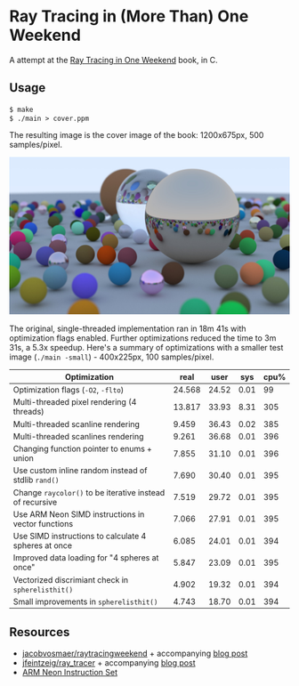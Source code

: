 # Ray Tracing in (More Than) One Weekend

A attempt at the [Ray Tracing in One Weekend](https://raytracing.github.io/books/RayTracingInOneWeekend.html) book, in C.

## Usage

```
$ make
$ ./main > cover.ppm
```

The resulting image is the cover image of the book: 1200x675px, 500 samples/pixel.

![Spheres of different size, color and material](cover.jpg)

The original, single-threaded implementation ran in 18m 41s with optimization flags enabled. Further optimizations reduced the time to 3m 31s, a 5.3x speedup. Here's a summary of optimizations with a smaller test image (`./main -small`) - 400x225px, 100 samples/pixel.

| Optimization                                              | real   | user  | sys  | cpu% |
| --------------------------------------------------------- | ------ | ----- | ---- | ---- |
| Optimization flags (`-O2`, `-flto`)                       | 24.568 | 24.52 | 0.01 | 99   |
| Multi-threaded pixel rendering (4 threads)                | 13.817 | 33.93 | 8.31 | 305  |
| Multi-threaded scanline rendering                         | 9.459  | 36.43 | 0.02 | 385  |
| Multi-threaded scanlines rendering                        | 9.261  | 36.68 | 0.01 | 396  |
| Changing function pointer to enums + union                | 7.855  | 31.10 | 0.01 | 396  |
| Use custom inline random instead of stdlib `rand()`       | 7.690  | 30.40 | 0.01 | 395  |
| Change `raycolor()` to be iterative instead of recursive  | 7.519  | 29.72 | 0.01 | 395  |
| Use ARM Neon SIMD instructions in vector functions        | 7.066  | 27.91 | 0.01 | 395  |
| Use SIMD instructions to calculate 4 spheres at once      | 6.085  | 24.01 | 0.01 | 394  |
| Improved data loading for "4 spheres at once"             | 5.847  | 23.09 | 0.01 | 395  |
| Vectorized discrimiant check in `spherelisthit()`         | 4.902  | 19.32 | 0.01 | 394  |
| Small improvements in `spherelisthit()`                   | 4.743  | 18.70 | 0.01 | 394  |

## Resources
- [jacobvosmaer/raytracingweekend](https://github.com/jacobvosmaer/raytracingweekend/) + accompanying [blog post](http://blog.jacobvosmaer.nl/0022-ray-tracing-weekend/)
- [jfeintzeig/ray_tracer](https://github.com/JFeintzeig/ray_tracer) + accompanying [blog post](https://www.jakef.science/posts/simd-parallelism/)
- [ARM Neon Instruction Set](https://developer.arm.com/architectures/instruction-sets/intrinsics/#f:@navigationhierarchiessimdisa=[Neon])
